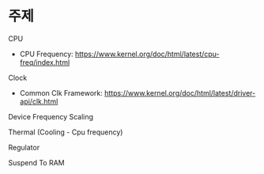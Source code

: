 # 주제

CPU

- CPU Frequency: https://www.kernel.org/doc/html/latest/cpu-freq/index.html

Clock

- Common Clk Framework: https://www.kernel.org/doc/html/latest/driver-api/clk.html

Device Frequency Scaling

Thermal (Cooling - Cpu frequency)

Regulator

Suspend To RAM